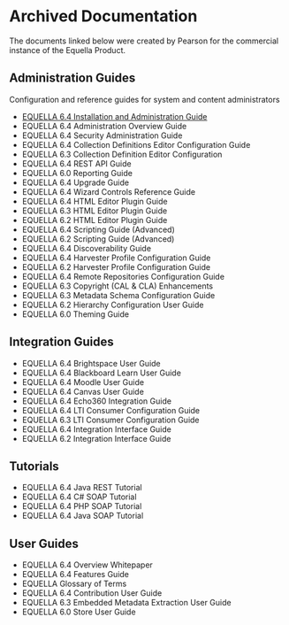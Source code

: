 # Archived Documentation

The documents linked below were created by Pearson for the commercial instance of the Equella Product.

## Administration Guides
Configuration and reference guides for system and content administrators

* [EQUELLA 6.4 Installation and Administration Guide](EQUELLA6.4InstallationandAdministrationGuide.pdf)
* EQUELLA 6.4 Administration Overview Guide
* EQUELLA 6.4 Security Administration Guide
* EQUELLA 6.4 Collection Definitions Editor Configuration Guide
* EQUELLA 6.3 Collection Definition Editor Configuration 
* EQUELLA 6.4 REST API Guide
* EQUELLA 6.0 Reporting Guide
* EQUELLA 6.4 Upgrade Guide  
* EQUELLA 6.4 Wizard Controls Reference Guide
* EQUELLA 6.4 HTML Editor Plugin Guide
* EQUELLA 6.3 HTML Editor Plugin Guide 
* EQUELLA 6.2 HTML Editor Plugin Guide 
* EQUELLA 6.4 Scripting Guide (Advanced)
* EQUELLA 6.2 Scripting Guide (Advanced)   
* EQUELLA 6.4 Discoverability Guide
* EQUELLA 6.4 Harvester Profile Configuration Guide
* EQUELLA 6.2 Harvester Profile Configuration Guide   
* EQUELLA 6.4 Remote Repositories Configuration Guide
* EQUELLA 6.3 Copyright (CAL & CLA) Enhancements 
* EQUELLA 6.3 Metadata Schema Configuration Guide 
* EQUELLA 6.2 Hierarchy Configuration User Guide   
* EQUELLA 6.0 Theming Guide 

## Integration Guides

* EQUELLA 6.4 Brightspace User Guide
* EQUELLA 6.4 Blackboard Learn User Guide
* EQUELLA 6.4 Moodle User Guide
* EQUELLA 6.4 Canvas User Guide
* EQUELLA 6.4 Echo360 Integration Guide
* EQUELLA 6.4 LTI Consumer Configuration Guide
* EQUELLA 6.3 LTI Consumer Configuration Guide 
* EQUELLA 6.4 Integration Interface Guide
* EQUELLA 6.2 Integration Interface Guide 
 

## Tutorials
* EQUELLA 6.4 Java REST Tutorial
* EQUELLA 6.4 C# SOAP Tutorial
* EQUELLA 6.4 PHP SOAP Tutorial
* EQUELLA 6.4 Java SOAP Tutorial


## User Guides
* EQUELLA 6.4 Overview Whitepaper
* EQUELLA 6.4 Features Guide
* EQUELLA Glossary of Terms
* EQUELLA 6.4 Contribution User Guide
* EQUELLA 6.3 Embedded Metadata Extraction User Guide 
* EQUELLA 6.0 Store User Guide 
  